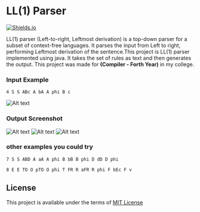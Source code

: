 # LL(1) Parser

[![Shields.io](https://img.shields.io/badge/type-college%20project-orange?style=flat)](http://shields.io/)

LL(1) parser (Left-to-right, Leftmost derivation) is a top-down parser for a subset of context-free languages. It parses the input from Left to right, performing Leftmost derivation of the sentence.This project is LL(1) parser implemented using java. It takes the set of rules as text and then generates the output. This project was made for **(Compiler - Forth Year)** in my college.

### Input Example
```
4 S S ABc A bA A phi B c
```
![Alt text](https://drive.google.com/uc?id=1QIb9YazK1QKrOVbN9X9WnhEPC9CnNZc5 "Screenshot")

### Output Screenshot
![Alt text](https://drive.google.com/uc?id=11vcgDup5GOW-Y2mc0NBW69AUNjWWQ90U "Screenshot")
![Alt text](https://drive.google.com/uc?id=1nun4ob3F4L9l8qH8ndxyKizU53cO4NPB "Screenshot")
![Alt text](https://drive.google.com/uc?id=1G7PN7cxE5u9XFW1zGk91PgJufJ4i_iwd "Screenshot")

### other examples you could try
```
7 S S ABD A aA A phi B bB B phi D dD D phi

8 E E TO O pTO O phi T FR R aFR R phi F bEc F v
```

## License
This project is available under the terms of [MIT License](https://choosealicense.com/licenses/mit/)
